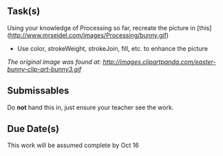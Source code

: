 Task(s)
-------
Using your knowledge of Processing so far, recreate the picture in [this] (http://www.mrseidel.com/images/Processing/bunny.gif)

* Use color, strokeWeight, strokeJoin, fill, etc. to enhance the picture

*The original image was found at: http://images.clipartpanda.com/easter-bunny-clip-art-bunny3.gif*

Submissables
------------
Do **not** hand this in, just ensure your teacher see the work.

Due Date(s)
----------
This work will be assumed complete by Oct 16
